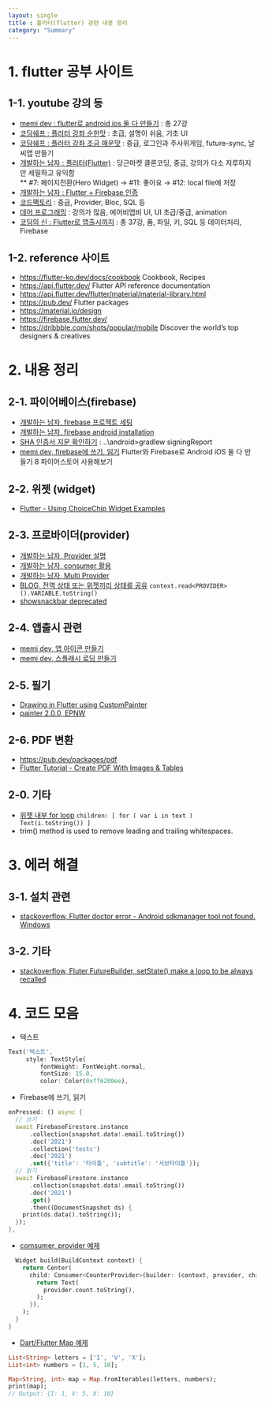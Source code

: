 ```yaml
---
layout: single
title : 플러터(flutter) 관련 내용 정리
category: "Summary"
---
```


# 1. flutter 공부 사이트

## 1-1. youtube 강의 등
* [memi dev : flutter로 android ios 둘 다 만들기](https://www.youtube.com/playlist?list=PLjpTKic1SLZuzdrDInDw8T3NbagJUvU-h)  : 총 27강  
* [코딩쉐프 : 플러터 강좌 순한맛](https://www.youtube.com/playlist?list=PLQt_pzi-LLfpcRFhWMywTePfZ2aPapvyl)  : 초급, 설명이 쉬움, 기초 UI  
* [코딩쉐프 : 플러터 강좌 조금 매운맛](https://www.youtube.com/playlist?list=PLQt_pzi-LLfoOpp3b-pnnLXgYpiFEftLB)  : 중급, 로그인과 주사위게임, future-sync, 날씨앱 만들기  
* [개발하는 남자 : 플러터(Flutter)](https://www.youtube.com/playlist?list=PLgRxBCVPaZ_1j9Z66HEu71ST3GqssBdma)  : 당근마켓 클론코딩, 중급, 강의가 다소 지루하지만 세밀하고 유익함  
** #7: 페이지전환(Hero Widget) → #11: 좋아요 → #12: local file에 저장
* [개발하는 남자 : Flutter + Firebase 인증](https://www.youtube.com/playlist?list=PLgRxBCVPaZ_3jdqcrGKgbQrDwRXMHaE5B)
* [코드팩토리](https://www.youtube.com/playlist?list=PLmEhRs1HB7RE8V-ozNeLV3qKdXPzICVx1)  : 중급, Provider, Bloc, SQL 등  
* [데어 프로그래밍](https://www.youtube.com/channel/UCVrhnbfe78ODeQglXtT1Elw/playlists)  : 강의가 많음, 에어비앱비 UI, UI 초급/중급, animation  
* [코딩의 신 : Flutter로 앱출시까지](https://www.youtube.com/playlist?list=PLPtc9qD1979A8rRP0-YAUQMFImze5PnFN)  : 총 37강, 폼, 파일, 키, SQL 등 데이터처리, Firebase  



## 1-2. reference 사이트
* <https://flutter-ko.dev/docs/cookbook>  Cookbook, Recipes  
* <https://api.flutter.dev/>  Flutter API reference documentation  
* <https://api.flutter.dev/flutter/material/material-library.html>  
* <https://pub.dev/>  Flutter packages  
* <https://material.io/design>  
* <https://firebase.flutter.dev/>  
* <https://dribbble.com/shots/popular/mobile>  Discover the world’s top designers & creatives  


# 2. 내용 정리

## 2-1. 파이어베이스(firebase)
* [개발하는 남자, firebase 프로젝트 세팅](https://youtu.be/-5N0DXSq5NM?t=80)  
* [개발하는 남자, firebase android installation](https://youtu.be/-5N0DXSq5NM?t=484)  
* [SHA 인증서 지문 확인하기](https://blog.naver.com/liy0592/222345358489)  : ..\android>gradlew signingReport  
* [memi dev, firebase에 쓰기, 읽기](https://youtu.be/t3WbYRfvs4w)  Flutter와 Firebase로 Android iOS 둘 다 만들기 8 파이어스토어 사용해보기  

## 2-2. 위젯 (widget)    
* [Flutter - Using ChoiceChip Widget Examples](https://www.woolha.com/tutorials/flutter-using-choicechip-widget-examples)  

## 2-3. 프로바이더(provider)
* [개발하는 남자, Provider 설명](https://youtu.be/AmmjdvhQG1s?t=450)  
* [개발하는 남자, consumer 활용](https://youtu.be/AmmjdvhQG1s?t=960)  
* [개발하는 남자, Multi Provider](https://youtu.be/Mf9eDfi-VhU?t=455)  
* [BLOG, 전역 상태 또는 위젯끼리 상태를 공유](https://dev-yakuza.posstree.com/ko/flutter/provider/)  ```context.read<PROVIDER>().VARIABLE.toString()```
* [showsnackbar deprecated](https://stackoverflow.com/questions/65906662/showsnackbar-is-deprecated-and-shouldnt-be-used)  

## 2-4. 앱출시 관련
* [memi dev, 앱 아이콘 만들기](https://youtu.be/0lMlocefGgY?t=48)  
* [memi dev, 스플래시 로딩 만들기](https://youtu.be/0lMlocefGgY?t=480)  

## 2-5. 필기
* [Drawing in Flutter using CustomPainter](https://medium.com/flutter-community/drawing-in-flutter-using-custompainter-307a9f1c21f8)  
* [painter 2.0.0, EPNW](https://pub.dev/packages/painter)  

## 2-6. PDF 변환
* https://pub.dev/packages/pdf  
* [Flutter Tutorial - Create PDF With Images & Tables](https://youtu.be/8j6GKtpRkow)  



## 2-0. 기타  
* [위젯 내부 for loop](https://stackoverflow.com/questions/56947046/flutter-for-loop-to-generate-list-of-widgets)  ```children: [ for ( var i in text ) Text(i.toString()) ]```  
* trim() method is used to remove leading and trailing whitespaces.  


# 3. 에러 해결

## 3-1. 설치 관련 
* [stackoverflow, Flutter doctor error - Android sdkmanager tool not found. Windows](https://stackoverflow.com/questions/60475481/flutter-doctor-error-android-sdkmanager-tool-not-found-windows?rq=1)  

## 3-2. 기타
* [stackoverflow, Fluter FutureBuilder, setState() make a loop to be always recalled](https://stackoverflow.com/questions/52070959/fluter-setstate-make-a-loop-to-be-always-recalled)  



# 4. 코드 모음
* 텍스트  

```dart
Text('텍스트',
     style: TextStyle(
         fontWeight: FontWeight.normal,
         fontSize: 15.0,
         color: Color(0xff6200ee),
```
* Firebase에 쓰기, 읽기

```dart
onPressed: () async {
  // 쓰기
  await FirebaseFirestore.instance
      .collection(snapshot.data!.email.toString())
      .doc('2021')
      .collection('testc')
      .doc('2021')
      .set({'title': '타이틀', 'subtitle': '서브타이틀'});
  // 읽기
  await FirebaseFirestore.instance
      .collection(snapshot.data!.email.toString())
      .doc('2021')
      .get()
      .then((DocumentSnapshot ds) {
    print(ds.data().toString());
  });
},
```
* [comsumer, provider 예제](https://github.com/sudar-life/flutter_provider_sample/blob/main/lib/src/component/count_view.dart)  

```dart
  Widget build(BuildContext context) {    
    return Center(
      child: Consumer<CounterProvider>(builder: (context, provider, child) {
        return Text(
          provider.count.toString(),
        );
      }),
    );
  }
}
```
* [Dart/Flutter Map 예제](https://bezkoder.com/dart-map/)  
```dart
List<String> letters = ['I', 'V', 'X'];
List<int> numbers = [1, 5, 10];

Map<String, int> map = Map.fromIterables(letters, numbers);
print(map);
// Output: {I: 1, V: 5, X: 10}
```
